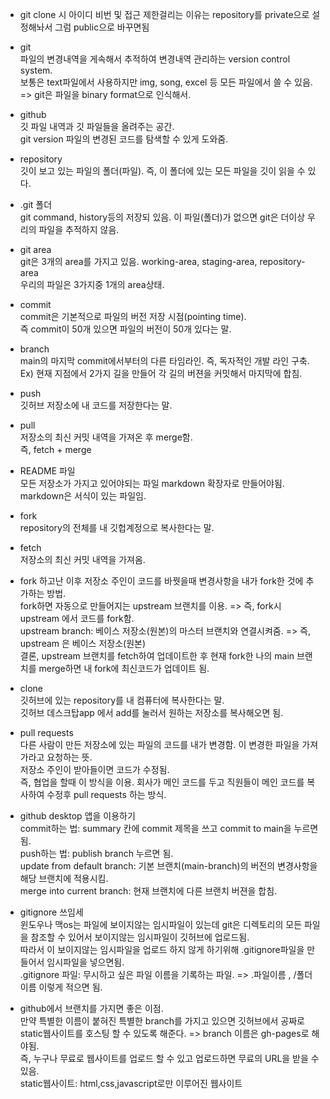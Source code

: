 
- git clone 시 아이디 비번 및 접근 제한걸리는 이유는 repository를 private으로 설정해놔서 그럼 public으로 바꾸면됨

- git  
파일의 변경내역을 게속해서 추적하여 변경내역 관리하는 version control system.    
보통은 text파일에서 사용하지만 img, song, excel 등 모든 파일에서 쓸 수 있음. => git은 파일을 binary format으로 인식해서.   
  
- github  
깃 파일 내역과 깃 파일들을 올려주는 공간.  
git version 파일의 변경된 코드를 탐색할 수 있게 도와줌.

- repository  
깃이 보고 있는 파일의 폴더(파일). 즉, 이 폴더에 있는 모든 파일을 깃이 읽을 수 있다.

- .git 폴더  
git command, history등의 저장되 있음. 이 파일(폴더)가 없으면 git은 더이상 우리의 파일을 추적하지 않음.

- git area  
git은 3개의 area를 가지고 있음. working-area, staging-area, repository-area  
우리의 파일은 3가지중 1개의 area상태.  

- commit  
commit은 기본적으로 파일의 버전 저장 시점(pointing time).  
즉 commit이 50개 있으면 파일의 버전이 50개 있다는 말.

- branch  
main의 마지막 commit에서부터의 다른 타임라인. 즉, 독자적인 개발 라인 구축.  
Ex) 현재 지점에서 2가지 길을 만들어 각 길의 버젼을 커밋해서 마지막에 합침.  

- push  
깃허브 저장소에 내 코드를 저장한다는 말.  

- pull  
저장소의 최신 커밋 내역을 가져온 후 merge함.  
즉, fetch + merge

- README 파일  
모든 저장소가 가지고 있어야되는 파일 
markdown 확장자로 만들어야됨. markdown은 서식이 있는 파일임.

- fork  
repository의 전체를 내 깃헙계정으로 복사한다는 말.

- fetch  
저장소의 최신 커밋 내역을 가져옴.

- fork 하고난 이후 저장소 주인이 코드를 바꿧을때 변경사항을 내가 fork한 것에 추가하는 방법.  
fork하면 자동으로 만들어지는 upstream 브랜치를 이용. => 즉, fork시 upstream 에서 코드를 fork함.  
upstream branch: 베이스 저장소(원본)의 마스터 브랜치와 연결시켜줌. => 즉, upstream 은 베이스 저장소(원본)  
결론, upstream 브랜치를 fetch하여 업데이트한 후 현재 fork한 나의 main 브랜치를 merge하면 내 fork에 최신코드가 업데이트 됨.

- clone  
깃허브에 있는 repository를 내 컴퓨터에 복사한다는 말.  
깃허브 데스크탑app 에서 add를 눌러서 원하는 저장소를 복사해오면 됨.

- pull requests  
다른 사람이 만든 저장소에 있는 파일의 코드를 내가 변경함. 이 변경한 파일을 가져가라고 요청하는 뜻.  
저장소 주인이 받아들이면 코드가 수정됨.  
즉, 협업을 할때 이 방식을 이용. 회사가 메인 코드를 두고 직원들이 메인 코드를 복사하여 수정후 pull requests 하는 방식.

- github desktop 앱을 이용하기  
commit하는 법: summary 칸에 commit 제목을 쓰고 commit to main을 누르면 됨.  
push하는 법: publish branch 누르면 됨.  
update from default branch: 기본 브랜치(main-branch)의 버전의 변경사항을 해당 브랜치에 적용시킴.  
merge into current branch: 현재 브랜치에 다른 브랜치 버젼을 합침.

- gitignore 쓰임세  
윈도우나 맥os는 파일에 보이지않는 임시파일이 있는데 git은 디렉토리의 모든 파일을 참조할 수 있어서 보이지않는 임시파일이 깃허브에 업로드됨.  
따라서 이 보이지않는 임시파일을 업로드 하지 않게 하기위해 .gitignore파일을 만들어서 임시파일을 넣으면됨.  
.gitignore 파일: 무시하고 싶은 파일 이름을 기록하는 파일. => .파일이름 , /폴더이름 이렇게 적으면 됨.

- github에서 브랜치를 가지면 좋은 이점.  
만약 특별한 이름이 붙혀진 특별한 branch를 가지고 있으면 깃허브에서 공짜로 static웹사이트를 호스팅 할 수 있도록 해준다. => branch 이름은 gh-pages로 해야됨.  
즉, 누구나 무료로 웹사이트를 업로드 할 수 있고 업로드하면 무료의 URL을 받을 수 있음.  
static웹사이트: html,css,javascript로만 이루어진 웹사이트
